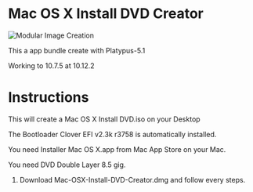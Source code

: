 # Mac OS X Install DVD Creator

![Modular Image Creation](http://img4.hostingpics.net/pics/8333911Capture.png)

This a app bundle create with Platypus-5.1
 
Working to 10.7.5 at 10.12.2  


# Instructions

This will create a Mac OS X Install DVD.iso on your Desktop

The Bootloader Clover EFI v2.3k r3758 is automatically installed.

You need Installer Mac OS X.app from Mac App Store on your Mac.

You need DVD Double Layer 8.5 gig.

1.  Download Mac-OSX-Install-DVD-Creator.dmg and follow every steps.


 
